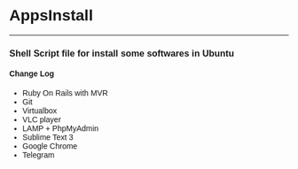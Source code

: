 <!DOCTYPE html>
<html>
<head>
	<style type="text/css">
		body {
			font-family: helvetica, sans-serif;
		}
	</style>
</head>
<body>
	<div>
		<h1>AppsInstall</h1>
		<hr/>
		<h3>Shell Script file for install some softwares in Ubuntu</h3>
		<h4>Change Log</h4>
		<ul>
			<li>Ruby On Rails with MVR</li>
			<li>Git</li>
			<li>Virtualbox</li>
			<li>VLC player</li>
			<li>LAMP + PhpMyAdmin</li>
			<li>Sublime Text 3</li>
			<li>Google Chrome</li>
			<li>Telegram </li>
		</ul>
	</div>
</body>
</html>
